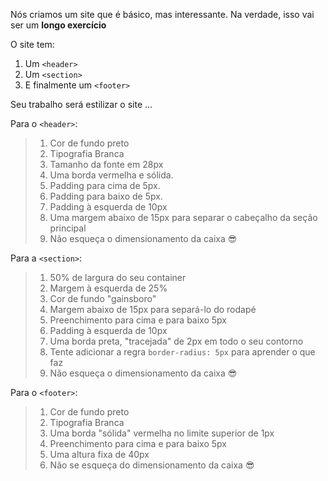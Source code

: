 Nós criamos um site que é básico, mas interessante.
Na verdade, isso vai ser um **longo exercício**

O site tem:

1. Um `<header>`
2. Um `<section>`
3. E finalmente um `<footer>`

Seu trabalho será estilizar o site ...

Para o `<header>`:

> 1. Cor de fundo preto
> 2. Tipografia Branca
> 3. Tamanho da fonte em 28px
> 4. Uma borda vermelha e sólida.
> 5. Padding para cima de 5px.
> 6. Padding para baixo de 5px.
> 6. Padding à esquerda de 10px
> 7. Uma margem abaixo de 15px para separar o cabeçalho da seção principal
> 8. Não esqueça o dimensionamento da caixa :sunglasses:

Para a `<section>`:

> 1. 50% de largura do seu container
> 2. Margem à esquerda de 25%
> 3. Cor de fundo "gainsboro"
> 4. Margem abaixo de 15px para separá-lo do rodapé
> 5. Preenchimento para cima e para baixo 5px
> 6. Padding à esquerda de 10px
> 7. Uma borda preta, "tracejada" de 2px em todo o seu contorno
> 8. Tente adicionar a regra `border-radius: 5px` para aprender o que faz
> 9. Não esqueça o dimensionamento da caixa :sunglasses:

Para o `<footer>`:
> 1. Cor de fundo preto
> 2. Tipografia Branca
> 3. Uma borda "sólida" vermelha no limite superior de 1px
> 5. Preenchimento para cima e para baixo 5px
> 6. Uma altura fixa de 40px
> 7. Não se esqueça do dimensionamento da caixa :sunglasses: